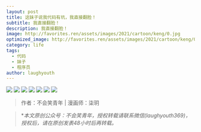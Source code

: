 ```yaml
---
layout: post
title: 这妹子说我代码有坑，我直接翻脸！
subtitle: 我直接翻脸！
description: 我直接翻脸！
image: http://favorites.ren/assets/images/2021/cartoon/keng/0.jpg
optimized_image: http://favorites.ren/assets/images/2021/cartoon/keng/0.jpg
category: life
tags:
  - 代码
  - 妹子
  - 程序员
author: laughyouth
---
```


![](http://favorites.ren/assets/images/2021/cartoon/keng/640.jpg)
![](http://favorites.ren/assets/images/2021/cartoon/keng/640-1.jpg)
![](http://favorites.ren/assets/images/2021/cartoon/keng/640-2.jpg)
![](http://favorites.ren/assets/images/2021/cartoon/keng/640-3.jpg)
![](http://favorites.ren/assets/images/2021/cartoon/keng/640-4.jpg)
![](http://favorites.ren/assets/images/2021/cartoon/keng/640-5.jpg)
![](http://favorites.ren/assets/images/2021/cartoon/keng/640-6.jpg)



>作者：不会笑青年 | 漫画师：柒玥

>**本文原创公众号：不会笑青年，授权转载请联系微信(laughyouth369)，授权后，请在原创发表48小时后再转载。*